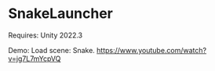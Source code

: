 # SnakeLauncher

Requires: Unity 2022.3

Demo: Load scene: Snake. https://www.youtube.com/watch?v=jg7L7mYcpVQ
